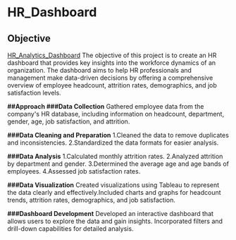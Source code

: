 # HR_Dashboard
## Objective
[HR_Analytics_Dashboard](https://public.tableau.com/app/profile/clement.zare/viz/HRAnalyticsDashboard_17212057077110/HRAnalyticsDashboard)
The objective of this project is to create an HR dashboard that provides key insights into the workforce dynamics of an organization. The dashboard aims to help HR professionals and management make data-driven decisions by offering a comprehensive overview of employee headcount, attrition rates, demographics, and job satisfaction levels.

**##Approach
###Data Collection**
Gathered employee data from the company's HR database, including information on headcount, department, gender, age, job satisfaction, and attrition.

**###Data Cleaning and Preparation**
1.Cleaned the data to remove duplicates and inconsistencies.
2.Standardized the data formats for easier analysis.

**###Data Analysis**
1.Calculated monthly attrition rates.
2.Analyzed attrition by department and gender.
3.Determined the average age and age bands of employees.
4.Assessed job satisfaction rates.

**###Data Visualization**
Created visualizations using Tableau to represent the data clearly and effectively.Included charts and graphs for headcount trends, attrition rates, demographics, and job satisfaction.

**###Dashboard Development**
Developed an interactive dashboard that allows users to explore the data and gain insights.
Incorporated filters and drill-down capabilities for detailed analysis.
